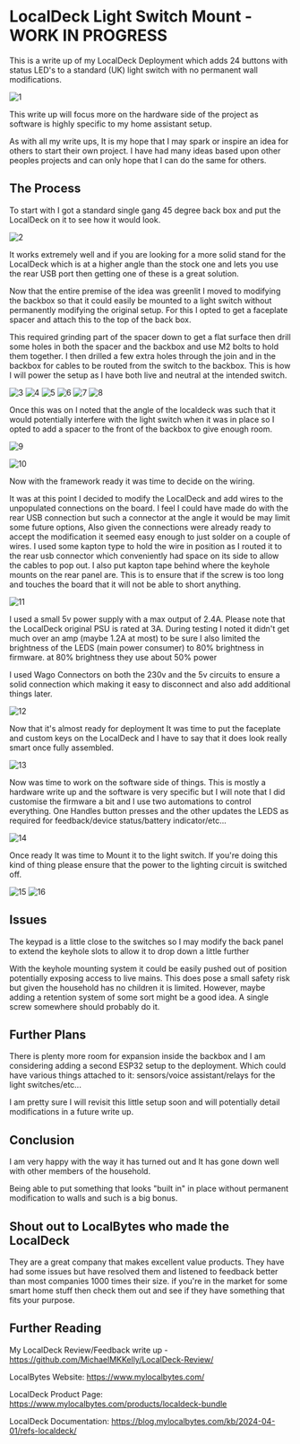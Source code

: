 # LocalDeck Light Switch Mount - WORK IN PROGRESS

This is a write up of my LocalDeck Deployment which adds 24 buttons with status LED's to a standard (UK) light switch with no permanent wall modifications.

![1](in-position-wide-angle.png)

This write up will focus more on the hardware side of the project as software is highly specific to my home assistant setup.

As with all my write ups, It is my hope that I may spark or inspire an idea for others to start their own project. I have had many ideas based upon other peoples projects and can only hope that I can do the same for others.

## The Process

To start with I got a standard single gang 45 degree back box and put the LocalDeck on it to see how it would look.

![2](localdeck-on-45-backbox.png)

It works extremely well and if you are looking for a more solid stand for the LocalDeck which is at a higher angle than the stock one and lets you use the rear USB port then getting one of these is a great solution.

Now that the entire premise of the idea was greenlit I moved to modifying the backbox so that it could easily be mounted to a light switch without permanently modifying the original setup. For this I opted to get a faceplate spacer and attach this to the top of the back box.

This required grinding part of the spacer down to get a flat surface then drill some holes in both the spacer and the backbox and use M2 bolts to hold them together. I then drilled a few extra holes through the join and in the backbox for cables to be routed from the switch to the backbox. This is how I will power the setup as I have both live and neutral at the intended switch.

![3](backbox-spacer-prejoin.png)
![4](modified-spacer.png)
![5](drilled-backbox-with-spacer.png)
![6](bolted-backbox-and-spacer.png)
![7](backbox-space-joined.png)
![8](backbox-spacer-cable-holes.png)

Once this was on I noted that the angle of the localdeck was such that it would potentially interfere with the light switch when it was in place so I opted to add a spacer to the front of the backbox to give enough room.

![9](localdeck-on-joined-with-without-spacer.png)

![10](complete-frame.png)

Now with the framework ready it was time to decide on the wiring.

It was at this point I decided to modify the LocalDeck and add wires to the unpopulated connections on the board. I feel I could have made do with the rear USB connection but such a connector at the angle it would be may limit some future options, Also given the connections were already ready to accept the modification it seemed easy enough to just solder on a couple of wires. I used some kapton type to hold the wire in position as I routed it to the rear usb connector which conveniently had space on its side to allow the cables to pop out. I also put kapton tape behind where the keyhole mounts on the rear panel are. This is to ensure that if the screw is too long and touches the board that it will not be able to short anything.

![11](modified-localdeck.png)

I used a small 5v power supply with a max output of 2.4A. Please note that the LocalDeck original PSU is rated at 3A. During testing I noted it didn't get much over an amp (maybe 1.2A at most) to be sure I also limited the brightness of the LEDS (main power consumer) to 80% brightness in firmware. at 80% brightness they use about 50% power

I used Wago Connectors on both the 230v and the 5v circuits to ensure a solid connection which making it easy to disconnect and also add additional things later.

![12](wiring-in-place.png)

Now that it's almost ready for deployment It was time to put the faceplate and custom keys on the LocalDeck and I have to say that it does look really smart once fully assembled.

![13](fully-built-localdeck-in-place.png)

Now was time to work on the software side of things. This is mostly a hardware write up and the software is very specific but I will note that I did customise the firmware a bit and I use two automations to control everything. One Handles button presses and the other updates the LEDS as required for feedback/device status/battery indicator/etc...

![14](fully-built-localdeck-in-place-with-leds.png)

Once ready It was time to Mount it to the light switch. If you're doing this kind of thing please ensure that the power to the lighting circuit is switched off.

![15](in-position-close-up.png)
![16](in-position-angle.png)

## Issues

The keypad is a little close to the switches so I may modify the back panel to extend the keyhole slots to allow it to drop down a little further

With the keyhole mounting system it could be easily pushed out of position potentially exposing access to live mains. This does pose a small safety risk but given the household has no children it is limited. However, maybe adding a retention system of some sort might be a good idea. A single screw somewhere should probably do it.

## Further Plans

There is plenty more room for expansion inside the backbox and I am considering adding a second ESP32 setup to the deployment. Which could have various things attached to it: sensors/voice assistant/relays for the light switches/etc...

I am pretty sure I will revisit this little setup soon and will potentially detail modifications in a future write up.

## Conclusion

I am very happy with the way it has turned out and It has gone down well with other members of the household.

Being able to put something that looks "built in" in place without permanent modification to walls and such is a big bonus.

## Shout out to LocalBytes who made the LocalDeck

They are a great company that makes excellent value products. They have had some issues but have resolved them and listened to feedback better than most companies 1000 times their size. if you're in the market for some smart home stuff then check them out and see if they have something that fits your purpose.

## Further Reading

My LocalDeck Review/Feedback write up - https://github.com/MichaelMKKelly/LocalDeck-Review/

LocalBytes Website: https://www.mylocalbytes.com/

LocalDeck Product Page: https://www.mylocalbytes.com/products/localdeck-bundle

LocalDeck Documentation: https://blog.mylocalbytes.com/kb/2024-04-01/refs-localdeck/
